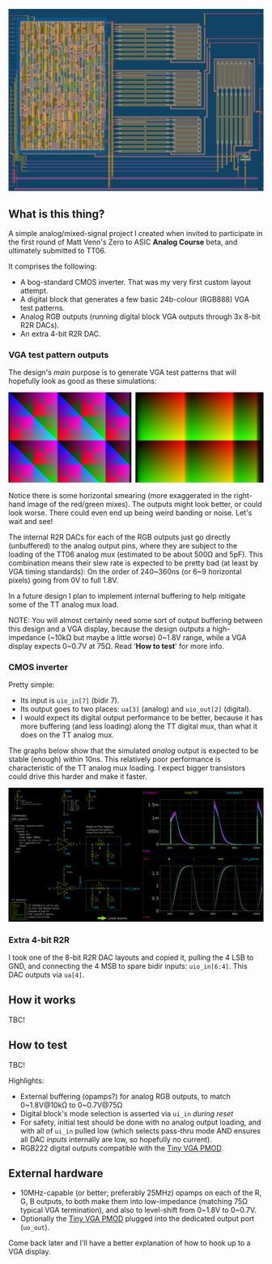 <!---
You can also include images in this folder and reference them in the markdown. Each image must be less than
512 kb in size, and the combined size of all images must be less than 1 MB.
-->

![tt06-grab-bag GDS layout showing digital block, 4 DACs, and 1 inverter](./layout.png)

## What is this thing?

A simple analog/mixed-signal project I created when invited to participate in the first round of Matt Venn's Zero to ASIC **Analog Course** beta, and ultimately submitted to TT06.

It comprises the following:

*   A bog-standard CMOS inverter. That was my very first custom layout attempt.
*   A digital block that generates a few basic 24b-colour (RGB888) VGA test patterns.
*   Analog RGB outputs (running digital block VGA outputs through 3x 8-bit R2R DACs).
*   An extra 4-bit R2R DAC.

### VGA test pattern outputs

The design's *main* purpose is to generate VGA test patterns that will hopefully look as good as these simulations:

![Simulated VGA outputs, XOR pattern and RAMP pattern](./hhz-sim.png)

Notice there is some horizontal smearing (more exaggerated in the right-hand image of the red/green mixes). The outputs might look better, or could look worse. There could even end up being weird banding or noise. Let's wait and see!

The internal R2R DACs for each of the RGB outputs just go directly (unbuffered) to the analog output pins, where they are subject to the loading of the TT06 analog mux (estimated to be about 500&ohm; and 5pF). This combination means their slew rate is expected to be pretty bad (at least by VGA timing standards): On the order of 240~360ns (or 6~9 horizontal pixels) going from 0V to full 1.8V.

In a future design I plan to implement internal buffering to help mitigate some of the TT analog mux load.

NOTE: You will almost certainly need some sort of output buffering between this design and a VGA display, because the design outputs a high-impedance (~10k&ohm; but maybe a little worse) 0~1.8V range, while a VGA display expects 0~0.7V at 75&ohm;. Read '**How to test**' for more info.


### CMOS inverter

Pretty simple:

*   Its input is `uio_in[7]` (bidir 7).
*   Its output goes to two places: `ua[3]` (analog) and `uio_out[2]` (digital).
*   I would expect its digital output performance to be better, because it has more buffering (and less loading) along the TT digital mux, than what it does on the TT analog mux.

The graphs below show that the simulated *analog* output is expected to be stable (enough) within 10ns. This relatively poor performance is characteristic of the TT analog mux loading. I expect bigger transistors could drive this harder and make it faster.

![Xschem simulation of my CMOS inverter](./inverter.png)


### Extra 4-bit R2R

I took one of the 8-bit R2R DAC layouts and copied it, pulling the 4 LSB to GND, and connecting the 4 MSB to spare bidir inputs: `uio_in[6:4]`. This DAC outputs via `ua[4]`.


## How it works

TBC!

## How to test

TBC!

Highlights:

*   External buffering (opamps?) for analog RGB outputs, to match 0~1.8V@10k&ohm; to 0~0.7V@75&ohm;
*   Digital block's mode selection is asserted via `ui_in` *during reset*
*   For safety, initial test should be done with no analog output loading, and with all of `ui_in` pulled low (which selects pass-thru mode AND ensures all DAC *inputs* internally are low, so hopefully no current).
*   RGB222 digital outputs compatible with the [Tiny VGA PMOD].

## External hardware

*   10MHz-capable (or better; preferably 25MHz) opamps on each of the R, G, B outputs, to both make them into low-impedance (matching 75&ohm; typical VGA termination), and also to level-shift from 0~1.8V to 0~0.7V.
*   Optionally the [Tiny VGA PMOD] plugged into the dedicated output port (`uo_out`).

Come back later and I'll have a better explanation of how to hook up to a VGA display.


[Tiny VGA PMOD]: https://github.com/mole99/tiny-vga
